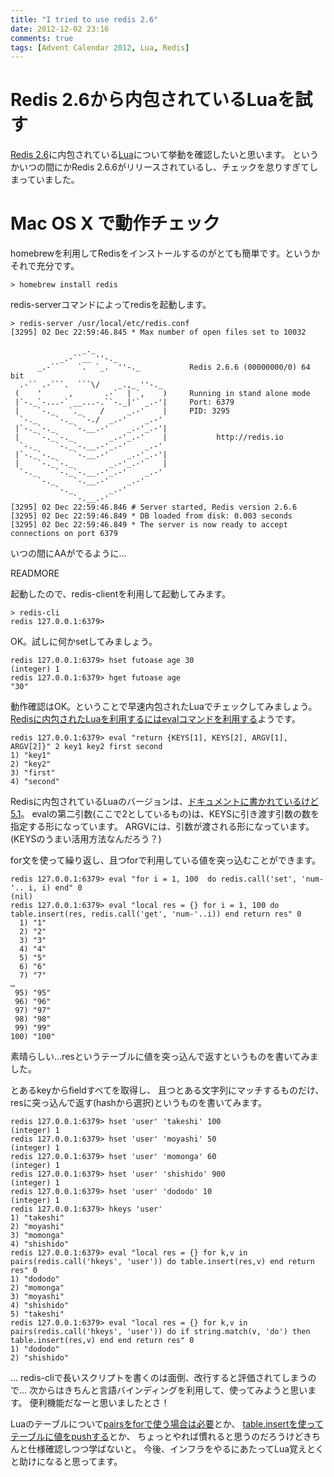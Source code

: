 ```yaml
---
title: "I tried to use redis 2.6"
date: 2012-12-02 23:16
comments: true
tags: [Advent Calendar 2012, Lua, Redis]
---
```


# Redis 2.6から内包されているLuaを試す

[Redis 2.6](http://redis.io/)に内包されている[Lua](http://www.lua.org/)について挙動を確認したいと思います。
というかいつの間にかRedis 2.6.6がリリースされているし、チェックを怠りすぎてしまっていました。

# Mac OS X で動作チェック

homebrewを利用してRedisをインストールするのがとても簡単です。というかそれで充分です。

```plain
> homebrew install redis
```

redis-serverコマンドによってredisを起動します。

```plain
> redis-server /usr/local/etc/redis.conf       
[3295] 02 Dec 22:59:46.845 * Max number of open files set to 10032

                _._                                                 
           _.-``__ ''-._                                            
      _.-``    `.  `_.  ''-._           Redis 2.6.6 (00000000/0) 64 bit
  .-`` .-```.  ```\/    _.,_ ''-._                                  
 (    '      ,       .-`  | `,    )     Running in stand alone mode
 |`-._`-...-` __...-.``-._|'` _.-'|     Port: 6379
 |    `-._   `._    /     _.-'    |     PID: 3295
  `-._    `-._  `-./  _.-'    _.-'                                  
 |`-._`-._    `-.__.-'    _.-'_.-'|                                 
 |    `-._`-._        _.-'_.-'    |           http://redis.io       
  `-._    `-._`-.__.-'_.-'    _.-'                                  
 |`-._`-._    `-.__.-'    _.-'_.-'|                                 
 |    `-._`-._        _.-'_.-'    |                                 
  `-._    `-._`-.__.-'_.-'    _.-'                                  
      `-._    `-.__.-'    _.-'                                      
          `-._        _.-'                                          
              `-.__.-'                                              
[3295] 02 Dec 22:59:46.846 # Server started, Redis version 2.6.6
[3295] 02 Dec 22:59:46.849 * DB loaded from disk: 0.003 seconds
[3295] 02 Dec 22:59:46.849 * The server is now ready to accept connections on port 6379
```

いつの間にAAがでるように...

READMORE

起動したので、redis-clientを利用して起動してみます。

```plain
> redis-cli
redis 127.0.0.1:6379>
```

OK。試しに何かsetしてみましょう。

```plain
redis 127.0.0.1:6379> hset futoase age 30
(integer) 1
redis 127.0.0.1:6379> hget futoase age
"30"
```

動作確認はOK。ということで早速内包されたLuaでチェックしてみましょう。
[Redisに内包されたLuaを利用するにはevalコマンドを利用する](http://redis.io/commands/eval)ようです。

```plain
redis 127.0.0.1:6379> eval "return {KEYS[1], KEYS[2], ARGV[1], ARGV[2]}" 2 key1 key2 first second
1) "key1"
2) "key2"
3) "first"
4) "second"
```

Redisに内包されているLuaのバージョンは、[ドキュメントに書かれているけど5.1](http://redis.io/commands/eval)。
evalの第二引数(ここで2としているもの)は、KEYSに引き渡す引数の数を指定する形になっています。
ARGVには、引数が渡される形になっています。(KEYSのうまい活用方法なんだろう？)

for文を使って繰り返し、且つforで利用している値を突っ込むことができます。

```plain
redis 127.0.0.1:6379> eval "for i = 1, 100  do redis.call('set', 'num-'.. i, i) end" 0
(nil)
redis 127.0.0.1:6379> eval "local res = {} for i = 1, 100 do table.insert(res, redis.call('get', 'num-'..i)) end return res" 0
  1) "1"
  2) "2"
  3) "3"
  4) "4"
  5) "5"
  6) "6"
  7) "7"
…
 95) "95" 
 96) "96"
 97) "97"
 98) "98"
 99) "99"
100) "100"
```

素晴らしい…resというテーブルに値を突っ込んで返すというものを書いてみました。

とあるkeyからfieldすべてを取得し、
且つとある文字列にマッチするものだけ、resに突っ込んで返す(hashから選択)というものを書いてみます。

```plain
redis 127.0.0.1:6379> hset 'user' 'takeshi' 100
(integer) 1
redis 127.0.0.1:6379> hset 'user' 'moyashi' 50
(integer) 1
redis 127.0.0.1:6379> hset 'user' 'momonga' 60
(integer) 1
redis 127.0.0.1:6379> hset 'user' 'shishido' 900
(integer) 1
redis 127.0.0.1:6379> hset 'user' 'dododo' 10
(integer) 1
redis 127.0.0.1:6379> hkeys 'user'
1) "takeshi"
2) "moyashi"
3) "momonga"
4) "shishido"
redis 127.0.0.1:6379> eval "local res = {} for k,v in pairs(redis.call('hkeys', 'user')) do table.insert(res,v) end return res" 0
1) "dododo"
2) "momonga"
3) "moyashi"
4) "shishido"
5) "takeshi"
redis 127.0.0.1:6379> eval "local res = {} for k,v in pairs(redis.call('hkeys', 'user')) do if string.match(v, 'do') then table.insert(res,v) end end return res" 0
1) "dododo"
2) "shishido"
```

... redis-cliで長いスクリプトを書くのは面倒、改行すると評価されてしまうので...
次からはきちんと言語バインディングを利用して、使ってみようと思います。
便利機能だなーと思いましたとさ！

Luaのテーブルについて[pairsをforで使う場合は必要](http://www.lua.org/manual/5.1/manual.html#pdf-pairs)とか、
[table.insertを使ってテーブルに値をpushする](http://www.lua.org/manual/5.1/manual.html#pdf-table.insert)とか、
ちょっとやれば慣れると思うのだろうけどきちんと仕様確認しつつ学ばないと。
今後、インフラをやるにあたってLua覚えとくと助けになると思ってます。

